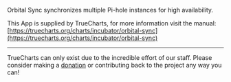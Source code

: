 Orbital Sync synchronizes multiple Pi-hole instances for high availability.

This App is supplied by TrueCharts, for more information visit the manual: [https://truecharts.org/charts/incubator/orbital-sync](https://truecharts.org/charts/incubator/orbital-sync)

---

TrueCharts can only exist due to the incredible effort of our staff.
Please consider making a [donation](https://truecharts.org/sponsor) or contributing back to the project any way you can!
